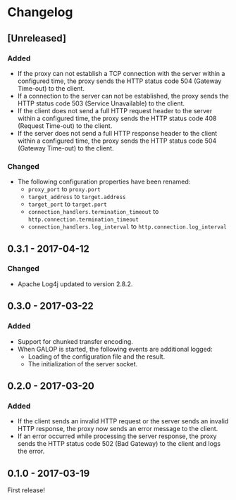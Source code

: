 # Changelog


## [Unreleased]

### Added

- If the proxy can not establish a TCP connection with the server within a
  configured time, the proxy sends the HTTP status code 504 (Gateway Time-out)
  to the client.
- If a connection to the server can not be established, the proxy sends the
  HTTP status code 503 (Service Unavailable) to the client.
- If the client does not send a full HTTP request header to the server within
  a configured time, the proxy sends the HTTP status code 408 (Request Time-out)
  to the client.
- If the server does not send a full HTTP response header to the client within
  a configured time, the proxy sends the HTTP status code 504 (Gateway Time-out)
  to the client.
  
### Changed

- The following configuration properties have been renamed:
    - `proxy_port` to `proxy.port`
    - `target_address` to `target.address`
    - `target_port` to `target.port`
    - `connection_handlers.termination_timeout` to `http.connection.termination_timeout`
    - `connection_handlers.log_interval` to `http.connection.log_interval`


## 0.3.1 - 2017-04-12

### Changed

- Apache Log4j updated to version 2.8.2.


## 0.3.0 - 2017-03-22

### Added

- Support for chunked transfer encoding.
- When GALOP is started, the following events are additional logged:
  - Loading of the configuration file and the result.
  - The initialization of the server socket.


## 0.2.0 - 2017-03-20

### Added

- If the client sends an invalid HTTP request or the server sends an invalid
  HTTP response, the proxy now sends an error message to the client.
- If an error occurred while processing the server response, the proxy sends
  the HTTP status code 502 (Bad Gateway) to the client and logs the error.


## 0.1.0 - 2017-03-19

First release!
